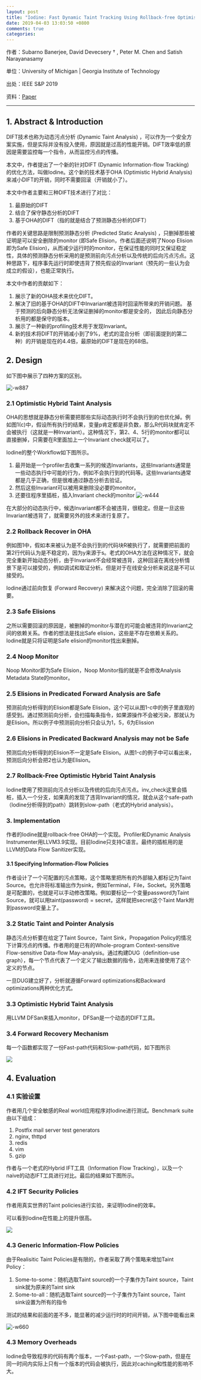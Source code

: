 ```yaml
---
layout: post
title: "Iodine: Fast Dynamic Taint Tracking Using Rollback-free Optimistic Hybrid Analysis"
date: 2019-04-03 13:03:50 +0800
comments: true
categories: 
---
```


作者：Subarno Banerjee, David Devecsery † , Peter M. Chen and Satish Narayanasamy

单位：University of Michigan | Georgia Institute of Technology

出处：IEEE S&P 2019

资料：[Paper](http://web.eecs.umich.edu/~pmchen/Rio/papers/banerjee19.pdf)

<hr/>

## 1. Abstract & Introduction

DIFT技术也称为动态污点分析 (Dynamic Taint Analysis) ，可以作为一个安全方案实施，但是实际并没有投入使用，原因就是过高的性能开销。DIFT效率低的原因是需要监控每一个指令，从而监控污点的传播。

本文中，作者提出了一个新的针对DIFT (Dynamic Information-flow Tracking) 的优化方法，叫做Iodine。这个新的技术基于OHA (Optimistic Hybrid Analysis)来减小DIFT的开销，同时不需要回滚（开销就小了）。

本文中作者主要和三种DIFT技术进行了对比：
1. 最原始的DIFT
2. 结合了保守静态分析的DIFT
3. 基于OHA的DIFT（指的就是结合了预测静态分析的DIFT）

作者的关键思路是限制预测静态分析 (Predicted Static Analysis) ，只删掉那些被证明是可以安全删除的monitor (即Safe Elision，作者后面还说明了Noop Elision即为Safe Elision)，从而减少运行时的monitor，在保证性能的同时又保证稳定性，具体的预测静态分析采用的是预测前向污点分析以及传统的后向污点污点。这种思路下，程序事先运行时即使违背了预先假设的Invariant（预先的一些认为会成立的假设），也能正常执行。

<!--more-->

本文中作者的贡献如下：
1. 展示了新的OHA技术来优化DIFT。
2. 解决了旧的基于OHA的DIFT中Invariant被违背时回滚所带来的开销问题。
基于预测的后向静态分析无法保证删掉的monitor都是安全的， 因此后向静态分析用的都是保守的版本。
3. 展示了一种新的profiling技术用于发现Invariant。
4. 新的技术将DIFT的开销减小到了9%，老式的混合分析（即前面提到的第二种）的开销是现在的4.4倍，最原始的DIFT是现在的68倍。

## 2. Design

如下图中展示了四种方案的区别。

![-w887](/images/2019-04-03/media/15536705518788/15537022420910.jpg)


### 2.1 Optimistic Hybrid Taint Analysis

OHA的思想就是静态分析需要把那些实际动态执行时不会执行到的也优化掉。例如图1(c)中，假设所有执行的结果，变量p肯定都是非负数，那么R代码块就肯定不会被执行（这就是一种Invariant）。这种情况下，第2、4、5行的monitor都可以直接删掉，只需要在R里面加上一个Invariant check就可以了。

Iodine的整个Workflow如下图所示。

1. 最开始是一个profiler去收集一系列的候选Invariants，这些Invariants通常是一些动态执行中可能的行为，例如不会执行到的代码等。这些Invariants通常都是几乎正确，但是很难通过静态分析去验证。
2. 然后这些Invariant可以被用来删除没必要的monitor。
3. 还要往程序里插桩，插入Invariant check的monitor
![-w444](/images/2019-04-03/media/15536705518788/15537022226364.jpg)

在大部分的动态执行中，候选Invariant都不会被违背，很稳定。但是一旦这些Invariant被违背了，就需要另外的技术来进行复原了。

### 2.2 Rollback Recover in OHA

例如图1中，假如本来被认为是不会执行到的代码块R被执行了，就需要把前面的第2行代码认为是不稳定的，因为y来源于s。老式的OHA方法在这种情况下，就会完全重新开始动态分析，由于Invariant不会经常被违背，这种回滚在离线分析情景下是可以接受的，例如调试和取证分析。但是对于在线安全分析来说这是不可以接受的。

Iodine通过前向恢复 (Forward Recovery) 来解决这个问题，完全消除了回滚的需要。

### 2.3 Safe Elisions

之所以需要回滚的原因是，被删掉的monitor与潜在的可能会被违背的Invariant之间的依赖关系。作者的想法是找出Safe elision，这些是不存在依赖关系的。Iodine就是只将证明是Safe elision的monitor找出来删掉。

### 2.4 Noop Monitor

Noop Monitor即为Safe Elision，Noop Monitor指的就是不会修改Analysis Metadata State的monitor。

### 2.5 Elisions in Predicated Forward Analysis are Safe

预测前向分析得到的Elision都是Safe Elision，这个可以从图1-c中的例子里直观的感受到。通过预测前向分析，会扫描每条指令，如果源操作不会被污染，那就认为是Elision。所以例子中预测前向分析只会认为1，5，6为Elission

### 2.6 Elisions in Predicated Backward Analysis may not be Safe

预测后向分析得到的Elision不一定是Safe Elision。从图1-c的例子中可以看出来，预测后向分析会把2也认为是Elision。

### 2.7 Rollback-Free Optimistic Hybrid Taint Analysis

Iodine使用了预测前向污点分析以及传统的后向污点污点。inv_check这里会插桩，插入一个分支，如果真的发现了违背Invariant的情况，就会从这个safe-path（lodine分析得到的path）跳转到slow-path（老式的Hybrid analysis）。

### 3. Implementation

作者的Iodine就是rollback-free OHA的一个实现。Profiler和Dynamic Analysis Instrumenter用LLVM3.9实现。目前Iodine只支持C语言。最终的插桩用的是LLVM的Data Flow Sanitizer实现。

#### 3.1 Specifying Information-Flow Policies

作者设计了一个可配置的污点策略，这个策略里把所有的外部输入都标记为Taint Source。也允许将标准输出作为sink，例如Terminal，File，Socket。另外策略是可配置的，也就是可以手动修改策略。例如要标记一个变量password为Taint Source，就可以用taint(password) = secret，这样就把secret这个Taint Mark附到password变量上了。

### 3.2 Static Taint and Pointer Analysis

静态污点分析要在给定了Taint Source，Taint Sink，Propagation Policy的情况下计算污点的传播。作者用的是已有的Whole-program Context-sensitive Flow-sensitive Data-ﬂow May-analysis。通过构建DUG（deﬁnition-use graph），每一个节点代表了一个定义了输出数据的指令，边用来连接使用了这个定义的节点。

一旦DUG建立好了，分析就遵循Forward optimizations和Backward optimizations两种优化方式。

### 3.3 Optimistic Hybrid Taint Analysis

用LLVM DFSan来插入monitor，DFSan是一个动态的DIFT工具。

### 3.4 Forward Recovery Mechanism

每一个函数都实现了一份Fast-path代码和Slow-path代码，如下图所示

![](/images/2019-04-03/media/15536705518788/15537138359314.jpg)

## 4. Evaluation

### 4.1 实验设置

作者用几个安全敏感的Real world应用程序对Iodine进行测试。Benchmark suite由以下组成：
1. Postfix mail server test generators
2. nginx, thttpd
3. redis
4. vim
5. gzip

作者与一个老式的Hybrid IFT工具（Information Flow Tracking），以及一个naive的动态IFT工具进行对比。最后的结果如下图所示。
### 4.2 IFT Security Policies

作者用真实世界的Taint policies进行实验，来证明Iodine的效率。

可以看到Iodine在性能上的提升很高。

![](/images/2019-04-03/media/15536705518788/15537147313401.jpg)

### 4.3 Generic Information-Flow Policies

由于Realisitic Taint Policies是有限的，作者采取了两个策略来增加Taint Policy：
1. Some-to-some：随机选取Taint source的一个子集作为Taint source，Taint sink就为原来的Taint sink
2. Some-to-all：随机选取Taint source的一个子集作为Taint source，Taint sink设置为所有的指令

测试的结果和前面的差不多，能显著的减少运行时的时间开销，从下图中能看出来

![-w660](/images/2019-04-03/media/15536705518788/15537420057392.jpg)


### 4.3 Memory Overheads

Iodine会导致程序的代码有两个版本，一个Fast-path，一个Slow-path，但是在同一时间内实际上只有一个版本的代码会被执行，因此对caching和性能的影响不大。


